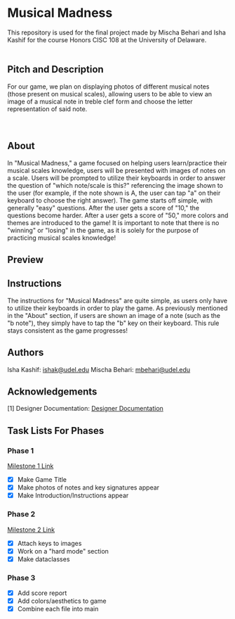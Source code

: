 # Musical Madness
This repository is used for the final project made by Mischa Behari and Isha Kashif for the course Honors CISC 108 at the University of Delaware.<br><br>

## Pitch and Description
For our game, we plan on displaying photos of different musical notes (those present on musical scales), allowing users to be able to view an image of a musical note in treble clef form and choose the letter representation of said note.<br>
<br><br>

## About 
In "Musical Madness," a game focused on helping users learn/practice their musical scales knowledge, users will be presented with images of notes on a scale. Users will
be prompted to utilize their keyboards in order to answer the question of "which note/scale is this?" referencing the image shown to the user (for example, if the note shown is A, the user can tap "a" on their keyboard to choose the right answer). The game starts off simple, with generally "easy" questions. After the user gets a score of "10," the questions become harder.
After a user gets a score of "50," more colors and themes are introduced to the game! It is important to note that there is no "winning" or "losing" in the game, as it is solely for the purpose of practicing musical scales knowledge!

## Preview 

## Instructions
The instructions for "Musical Madness" are quite simple, as users only have to utilize their keyboards in order to play the game.
As previously mentioned in the "About" section, if users are shown an image of a note (such as the "b note"), they simply have to tap the "b" key on their keyboard. This rule stays consistent as the game progresses! 

## Authors
Isha Kashif: ishak@udel.edu
Mischa Behari: mbehari@udel.edu

## Acknowledgements 
[1] Designer Documentation: [Designer Documentation](https://designer-edu.github.io/designer/)
## Task Lists For Phases
### Phase 1
[Milestone 1 Link](https://youtu.be/hAYiD_HSWds?si=n21MB1OUJMUMO9-P)

- [x] Make Game Title
- [x] Make photos of notes and key signatures appear
- [x] Make Introduction/Instructions appear
### Phase 2
[Milestone 2 Link](https://youtu.be/JudvGa5a230)
- [x] Attach keys to images 
- [x] Work on a "hard mode" section
- [x] Make dataclasses
### Phase 3
- [x] Add score report
- [x] Add colors/aesthetics to game
- [x] Combine each file into main 
